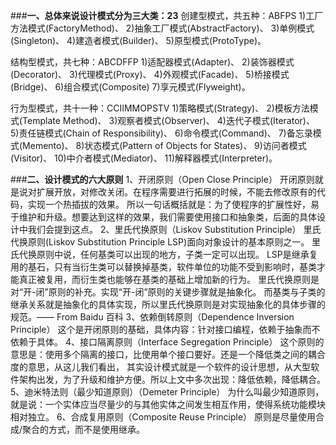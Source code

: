 ###**一、总体来说设计模式分为三大类：23**
创建型模式，共五种：ABFPS
	1)工厂方法模式(FactoryMethod)、
	2)抽象工厂模式(AbstractFactory)、
	3)单例模式(Singleton)、
	4)建造者模式(Builder)、
	5)原型模式(ProtoType)。

结构型模式，共七种：ABCDFFP
	1)适配器模式(Adapter)、
	2)装饰器模式(Decorator)、
	3)代理模式(Proxy)、
	4)外观模式(Facade)、
	5)桥接模式(Bridge)、
	6)组合模式(Composite)
	7)享元模式(Flyweight)。

行为型模式，共十一种：CCIIMMOPSTV
	1)策略模式(Strategy)、
	2)模板方法模式(Template Method)、
	3)观察者模式(Observer)、
	4)迭代子模式(Iterator)、
	5)责任链模式(Chain of Responsibility)、
	6)命令模式(Command)、
	7)备忘录模式(Memento)、
	8)状态模式(Pattern of Objects for States)、
	9)访问者模式(Visitor)、
	10)中介者模式(Mediator)、
	11)解释器模式(Interpreter)。

###**二、设计模式的六大原则**
   1、开闭原则（Open Close Principle）
                    开闭原则就是说对扩展开放，对修改关闭。在程序需要进行拓展的时候，不能去修改原有的代码，实现一个热插拔的效果。
            所以一句话概括就是：为了使程序的扩展性好，易于维护和升级。想要达到这样的效果，我们需要使用接口和抽象类，后面的具体设计中我们会提到这点。
    2、里氏代换原则（Liskov Substitution Principle）
                   里氏代换原则(Liskov Substitution Principle LSP)面向对象设计的基本原则之一。 里氏代换原则中说，任何基类可以出现的地方，子类一定可以出现。 
    LSP是继承复用的基石，只有当衍生类可以替换掉基类，软件单位的功能不受到影响时，基类才能真正被复用，而衍生类也能够在基类的基础上增加新的行为。
            里氏代换原则是对“开-闭”原则的补充。实现“开-闭”原则的关键步骤就是抽象化。
            而基类与子类的继承关系就是抽象化的具体实现，所以里氏代换原则是对实现抽象化的具体步骤的规范。—— From Baidu 百科
    3、依赖倒转原则（Dependence Inversion Principle）
                    这个是开闭原则的基础，具体内容：针对接口编程，依赖于抽象而不依赖于具体。
    4、接口隔离原则（Interface Segregation Principle）
                    这个原则的意思是：使用多个隔离的接口，比使用单个接口要好。还是一个降低类之间的耦合度的意思，从这儿我们看出，
            其实设计模式就是一个软件的设计思想，从大型软件架构出发，为了升级和维护方便。所以上文中多次出现：降低依赖，降低耦合。
    5、迪米特法则（最少知道原则）（Demeter Principle）
                    为什么叫最少知道原则，就是说：一个实体应当尽量少的与其他实体之间发生相互作用，使得系统功能模块相对独立。
    6、合成复用原则（Composite Reuse Principle）
                    原则是尽量使用合成/聚合的方式，而不是使用继承。
	